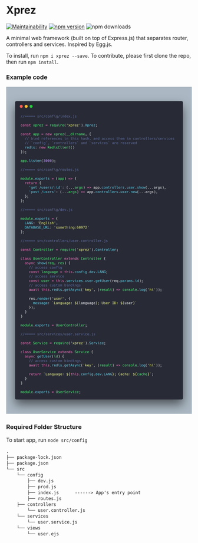 # Xprez

[![Maintainability](https://api.codeclimate.com/v1/badges/18a4dfac6bbc30040e34/maintainability)](https://codeclimate.com/github/yzhan1/xprez/maintainability) [![npm version](https://badge.fury.io/js/xprez.svg)](https://badge.fury.io/js/xprez) ![npm downloads](https://img.shields.io/npm/dt/xprez.svg)

A minimal web framework (built on top of Express.js) that separates router, controllers and services. Inspired by Egg.js.

To install, run `npm i xprez --save`.
To contribute, please first clone the repo, then run `npm install`.

### Example code
![Example Code](./code.png)

### Required Folder Structure

To start app, run `node src/config`

```
.
├── package-lock.json
├── package.json
└── src
    └── config
        ├── dev.js
        ├── prod.js
        ├── index.js      ------> App's entry point
        ├── routes.js  
    ├── controllers
        └── user.controller.js
    └── services
        └── user.service.js
    └── views
        └── user.ejs
```